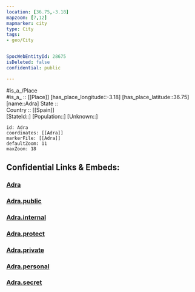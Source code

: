 ```yaml
---
location: [36.75,-3.18] 
mapzoom: [7,12] 
mapmarker: city 
type: City
tags:
- geo/City


SpocWebEntityId: 28675
isDeleted: false
confidential: public

---
```

#is_a_/Place  
#is_a_ :: [[Place]] 
[has_place_longitude::-3.18] 
[has_place_latitude::36.75] 
[name::Adra] 
State ::  
Country :: [[Spain]]  
[StateId::] 
[Population::] 
[Unknown::] 


```leaflet
id: Adra
coordinates: [[Adra]] 
markerFile: [[Adra]] 
defaultZoom: 11 
maxZoom: 18
```


## Confidential Links & Embeds: 

### [Adra](/_Standards/Earth/Continent/Europe/Europe~South/Spain/Provinces~Spain/Andalusia/Granada/City/Adra.md) 

### [Adra.public](/_public/Earth/Continent/Europe/Europe~South/Spain/Provinces~Spain/Andalusia/Granada/City/Adra.public.md) 

### [Adra.internal](/_internal/Earth/Continent/Europe/Europe~South/Spain/Provinces~Spain/Andalusia/Granada/City/Adra.internal.md) 

### [Adra.protect](/_protect/Earth/Continent/Europe/Europe~South/Spain/Provinces~Spain/Andalusia/Granada/City/Adra.protect.md) 

### [Adra.private](/_private/Earth/Continent/Europe/Europe~South/Spain/Provinces~Spain/Andalusia/Granada/City/Adra.private.md) 

### [Adra.personal](/_personal/Earth/Continent/Europe/Europe~South/Spain/Provinces~Spain/Andalusia/Granada/City/Adra.personal.md) 

### [Adra.secret](/_secret/Earth/Continent/Europe/Europe~South/Spain/Provinces~Spain/Andalusia/Granada/City/Adra.secret.md)

